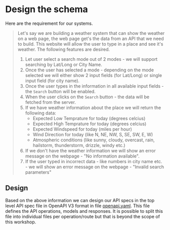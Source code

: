 # Design the schema

Here are the requirement for our systems.
> Let's say we are building a weather system that can show the weather on a web page, the web page get's the data from an API that we need to build. This website will allow the user to type in a place and see it's weather. The following features are desired.
> 1. Let user select a search mode out of 2 modes - we will support searching by Lat/Long or City Name.
> 2. Once the user has selected a mode - depending on the mode selected we will either show 2 input fields (for Lat/Long) or single input field (for city name). 
> 3. Once the user types in the information in all available input fields - the ```Search``` button will be enabled.
> 4. When the user clicks on the ```Search``` button - the data will be fetched from the server.
> 5. If we have weather information about the place we will return the following data:
>    - Expected Low Temprature for today (degrees celcius)
>    - Expected High Temprature for today (degrees celcius)
>    - Expected Windspeed for today (miles per hour)
>    - Wind Direction for today (like N, NE, NW, S, SE, SW, E, W)
>    - Atmospheric conditions (like sunny, cloudy, overcast, rain, hailstorm, thunderstorm, drizzle, windy etc.)
> 6. If we don't have the weather information we will show an error message on the webpage - "No information available".
> 7. If the user typed in incorrect data - like numbers in city name etc. - we will show an error message on the webpage - "Invalid search parameters"

## Design

Based on the above information we can design our API specs in the top level API spec file in OpenAPI V3 format in file [openapi.yaml](../specs/openapi.yaml). This file defines the API operations, models and responses. It is possible to split this file into individual files per operation/route but that is beyond the scope of this workshop.
